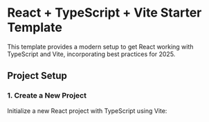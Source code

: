 # React + TypeScript + Vite Starter Template

This template provides a modern setup to get React working with TypeScript and Vite, incorporating best practices for 2025.

## Project Setup

### 1. Create a New Project

Initialize a new React project with TypeScript using Vite: